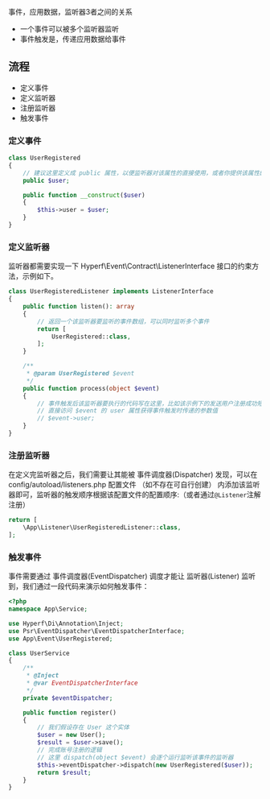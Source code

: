 事件，应用数据，监听器3者之间的关系
- 一个事件可以被多个监听器监听
- 事件触发是，传递应用数据给事件

## 流程
- 定义事件
- 定义监听器
- 注册监听器
- 触发事件

### 定义事件
```php
class UserRegistered
{
    // 建议这里定义成 public 属性，以便监听器对该属性的直接使用，或者你提供该属性的 Getter
    public $user;

    public function __construct($user)
    {
        $this->user = $user;
    }
}
```

### 定义监听器
监听器都需要实现一下 Hyperf\Event\Contract\ListenerInterface 接口的约束方法，示例如下。
```php
class UserRegisteredListener implements ListenerInterface
{
    public function listen(): array
    {
        // 返回一个该监听器要监听的事件数组，可以同时监听多个事件
        return [
            UserRegistered::class,
        ];
    }

    /**
     * @param UserRegistered $event
     */
    public function process(object $event)
    {
        // 事件触发后该监听器要执行的代码写在这里，比如该示例下的发送用户注册成功短信等
        // 直接访问 $event 的 user 属性获得事件触发时传递的参数值
        // $event->user;
    }
}
```

### 注册监听器
在定义完监听器之后，我们需要让其能被 事件调度器(Dispatcher) 发现，可以在 config/autoload/listeners.php 配置文件 （如不存在可自行创建） 内添加该监听器即可，监听器的触发顺序根据该配置文件的配置顺序:（或者通过`@Listener`注解注册）
```php
return [
    \App\Listener\UserRegisteredListener::class,
];
```

### 触发事件
事件需要通过 事件调度器(EventDispatcher) 调度才能让 监听器(Listener) 监听到，我们通过一段代码来演示如何触发事件：
```php
<?php
namespace App\Service;

use Hyperf\Di\Annotation\Inject;
use Psr\EventDispatcher\EventDispatcherInterface;
use App\Event\UserRegistered; 

class UserService
{
    /**
     * @Inject 
     * @var EventDispatcherInterface
     */
    private $eventDispatcher;

    public function register()
    {
        // 我们假设存在 User 这个实体
        $user = new User();
        $result = $user->save();
        // 完成账号注册的逻辑
        // 这里 dispatch(object $event) 会逐个运行监听该事件的监听器
        $this->eventDispatcher->dispatch(new UserRegistered($user));
        return $result;
    }
}
```




